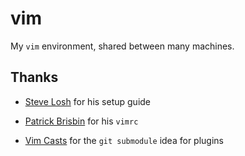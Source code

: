 vim
===

My `vim` environment, shared between many machines.


Thanks
------

* [Steve Losh][sl] for his setup guide
* [Patrick Brisbin][pb] for his `vimrc`
* [Vim Casts][vc] for the `git submodule` idea for plugins

  [sl]: http://stevelosh.com/blog/2010/09/coming-home-to-vim/
  [pb]: https://github.com/pbrisbin/dotfiles
  [vc]: http://vimcasts.org/episodes/synchronizing-plugins-with-git-submodules-and-pathogen/
